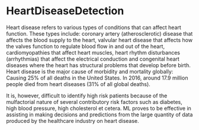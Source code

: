 # HeartDiseaseDetection

Heart disease refers to various types of conditions that can affect heart function. These types include: coronary artery (atherosclerotic) disease that affects the blood supply to the heart, valvular heart disease that affects how the valves function to regulate blood flow in and out of the heart, cardiomyopathies that affect heart muscles, heart rhythm disturbances (arrhythmias) that affect the electrical conduction and congenital heart diseases where the heart has structural problems that develop before birth. Heart disease is the major cause of morbidity and mortality globally: Causing 25% of all deaths in the United States. In 2016, around 17.9 million people died from heart diseases (31% of all global deaths). 

It is, however, difficult to identify high risk patients because of the mulfactorial nature of several contributory risk factors such as diabetes, high blood pressure, high cholesterol et cetera. ML proves to be effective in assisting in making decisions and predictions from the large quantity of data produced by the healthcare industry on heart disease.

